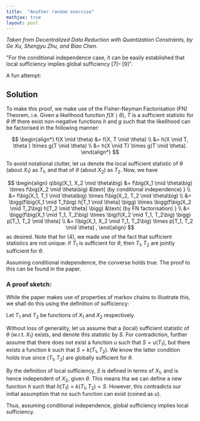 ```yaml
---
title:  "Another random exercise"
mathjax: true
layout: post
---
```


*Taken from Decentralized Data Reduction with Quantization
Constraints, by Ge Xu, Shengyu Zhu, and Biao Chen*. 

"For the conditional independence case, it can be easily established that local sufficiency implies global sufficiency [7]–
[9]". 

A fun attempt:

## Solution

To make this proof, we make use of the Fisher-Neyman Factorisation (FN) Theorem, i.e. Given a likelihood function $f(X \mid \theta)$, $T$ is a sufficient statistic for $\theta$ iff there exist non-negative functions $h$ and $g$ such that the likelihood can be factorised in the following manner:


$$
\begin{align*}
f(X \mid \theta) &= f(X, T \mid \theta) \\
&= h(X \mid T, \theta ) \times g(T \mid \theta) \\
&= h(X \mid T) \times g(T \mid \theta).
\end{align*}
$$

To avoid notational clutter, let us denote the local sufficient statistic of $\theta$ (about $X_1$) as $T_1$, and that of $\theta$ (about $X_2$) as $T_2$. Now, we have

$$
\begin{align}
q\big(X_1, X_2 \mid \theta\big) &= f\big(X_1 \mid \theta\big) \times f\big(X_2 \mid \theta\big) &\text{ (by conditional independence) } \\
&= f\big(X_1, T_1 \mid \theta\big) \times f\big(X_2, T_2  \mid \theta\big) \\
&= \bigg(f\big(X_1 \mid T_1\big) h[T_1 \mid \theta] \bigg) \times \bigg(f\big(X_2 \mid T_2\big) h[T_2 \mid \theta] \bigg) &\text{ (by FN factorisation) } \\
&= \bigg(f\big(X_1 \mid T_1, T_2\big) \times \big(f(X_2 \mid T_1, T_2\big) \bigg) p[T_1, T_2 \mid \theta] \\
&= l\big(X_1, X_2 \mid T_1, T_2\big) \times p[T_1, T_2 \mid \theta] ,
\end{align}
$$
as desired. Note that for (4), we made use of the fact that sufficient statistics are not unique: if $T_1$ is sufficient for $\theta$, then $T_1, T_2$ are jointly sufficient for $\theta$. 


Assuming conditional independence, the converse holds true. The proof to this can be found in the paper. 

### A proof sketch:

While the paper makes use of properties of markov chains to illustrate this, we shall do this using the definition of sufficiency:

Let $T_1$ and $T_2$ be functions of $X_1$ and $X_2$ respectively.

Without loss of generality, let us assume that a (local) sufficient statistic of $\theta$ (w.r.t. $X_1$) exists, and denote this statistic by $S$. For contradiction, further assume that there does not exist a function $u$ such that $S = u(T_1)$, but there exists a function $k$ such that $S = k(T_1, T_2)$. We know the latter condition holds true since $(T_1, T_2)$ are globally sufficient for $\theta$.

By the definition of local sufficiency, $S$ is defined in terms of $X_1$, and is hence independent of $X_2$, given $\theta$. This means tha we can define a new function $h$ such that $h(T_1) = k(T_1, T_2) = S$. However, this contradicts our initial assumption that no such function can exist (coined as $u$). 

Thus, assuming conditional independence, global sufficiency implies local sufficiency.
